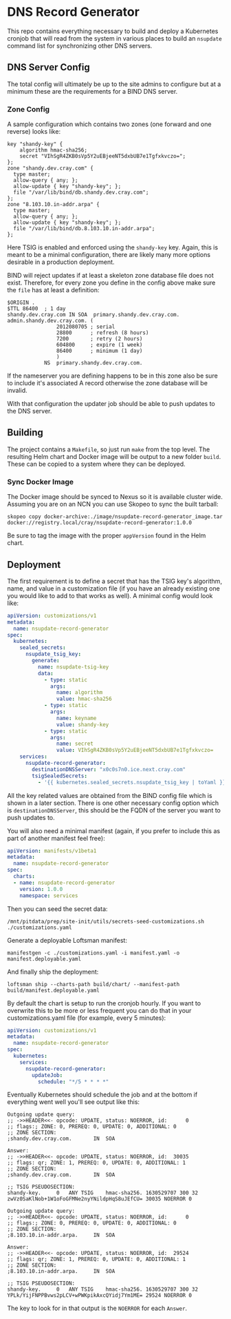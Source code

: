 # DNS Record Generator 

This repo contains everything necessary to build and deploy a Kubernetes cronjob that will read from the system in 
various places to build an `nsupdate` command list for synchronizing other DNS servers.

## DNS Server Config

The total config will ultimately be up to the site admins to configure but at a minimum these are the requirements 
for a BIND DNS server.

### Zone Config

A sample configuration which contains two zones (one forward and one reverse) looks like:

```text
key "shandy-key" {
	algorithm hmac-sha256;
	secret "VIhSgR4ZKB0sVp5Y2uEBjeeNT5dxbUB7e1Tgfxkvczo=";
};
zone "shandy.dev.cray.com" {
  type master;
  allow-query { any; };
  allow-update { key "shandy-key"; };
  file "/var/lib/bind/db.shandy.dev.cray.com";
};
zone "8.103.10.in-addr.arpa" {
  type master;
  allow-query { any; };
  allow-update { key "shandy-key"; };
  file "/var/lib/bind/db.8.103.10.in-addr.arpa";
};
```

Here TSIG is enabled and enforced using the `shandy-key` key. Again, this is meant to be a minimal configuration, 
there are likely many more options desirable in a production deployment.

BIND will reject updates if at least a skeleton zone database file does not exist. Therefore, for every zone you define
in the config above make sure the `file` has at least a definition:

```text
$ORIGIN .
$TTL 86400	; 1 day
shandy.dev.cray.com	IN SOA	primary.shandy.dev.cray.com. admin.shandy.dev.cray.com. (
				2012080705 ; serial
				28800      ; refresh (8 hours)
				7200       ; retry (2 hours)
				604800     ; expire (1 week)
				86400      ; minimum (1 day)
				)
			NS	primary.shandy.dev.cray.com.
```

If the nameserver you are defining happens to be in this zone also be sure to include it's associated A record 
otherwise the zone database will be invalid.

With that configuration the updater job should be able to push updates to the DNS server.

## Building

The project contains a `Makefile`, so just run `make` from the top level. The resulting Helm chart and Docker image 
will be output to a new folder `build`. These can be copied to a system where they can be deployed.

### Sync Docker Image

The Docker image should be synced to Nexus so it is available cluster wide. Assuming you are on an NCN you can use
Skopeo to sync the built tarball:

```
skopeo copy docker-archive:./image/nsupdate-record-generator_image.tar docker://registry.local/cray/nsupdate-record-generator:1.0.0
```

Be sure to tag the image with the proper `appVersion` found in the Helm chart.

## Deployment

The first requirement is to define a secret that has the TSIG key's algorithm, name, and value in a customization file 
(if you have an already existing one you would like to add to that works as well). A minimal config would look like:

```yaml
apiVersion: customizations/v1
metadata:
  name: nsupdate-record-generator
spec:
  kubernetes:
    sealed_secrets:
      nsupdate_tsig_key:
        generate:
          name: nsupdate-tsig-key
          data:
            - type: static
              args:
                name: algorithm
                value: hmac-sha256
            - type: static
              args:
                name: keyname
                value: shandy-key
            - type: static
              args:
                name: secret
                value: VIhSgR4ZKB0sVp5Y2uEBjeeNT5dxbUB7e1Tgfxkvczo=
    services:
      nsupdate-record-generator:
        destinationDNSServer: "x0c0s7n0.ice.next.cray.com"
        tsigSealedSecrets:
          - '{{ kubernetes.sealed_secrets.nsupdate_tsig_key | toYaml }}'
```

All the key related values are obtained from the BIND config file which is shown in a later section. There is one 
other necessary config option which is `destinationDNSServer`, this should be the FQDN of the server you want to push 
updates to.

You will also need a minimal manifest (again, if you prefer to include this as part of another manifest feel free):

```yaml
apiVersion: manifests/v1beta1
metadata:
  name: nsupdate-record-generator
spec:
  charts:
  - name: nsupdate-record-generator
    version: 1.0.0
    namespace: services
```

Then you can seed the secret data:

```text
/mnt/pitdata/prep/site-init/utils/secrets-seed-customizations.sh ./customizations.yaml
```

Generate a deployable Loftsman manifest:

```text
manifestgen -c ./customizations.yaml -i manifest.yaml -o manifest.deployable.yaml
```

And finally ship the deployment:

```text
loftsman ship --charts-path build/chart/ --manifest-path build/manifest.deployable.yaml
```

By default the chart is setup to run the cronjob hourly. If you want to overwrite this to be more or less frequent you 
can do that in your customizations.yaml file (for example, every 5 minutes):

```yaml
apiVersion: customizations/v1
metadata:
  name: nsupdate-record-generator
spec:
  kubernetes:
    services:
      nsupdate-record-generator:
        updateJob:
          schedule: "*/5 * * * *"
```

Eventually Kubernetes should schedule the job and at the bottom if everything went well you'll see output like this:

```text
Outgoing update query:
;; ->>HEADER<<- opcode: UPDATE, status: NOERROR, id:      0
;; flags:; ZONE: 0, PREREQ: 0, UPDATE: 0, ADDITIONAL: 0
;; ZONE SECTION:
;shandy.dev.cray.com.		IN	SOA

Answer:
;; ->>HEADER<<- opcode: UPDATE, status: NOERROR, id:  30035
;; flags: qr; ZONE: 1, PREREQ: 0, UPDATE: 0, ADDITIONAL: 1
;; ZONE SECTION:
;shandy.dev.cray.com.		IN	SOA

;; TSIG PSEUDOSECTION:
shandy-key.		0	ANY	TSIG	hmac-sha256. 1630529707 300 32 zwVz0SaKlNob+1W1oFoGFMNe2nyYNildpHqS8uJEfCU= 30035 NOERROR 0

Outgoing update query:
;; ->>HEADER<<- opcode: UPDATE, status: NOERROR, id:      0
;; flags:; ZONE: 0, PREREQ: 0, UPDATE: 0, ADDITIONAL: 0
;; ZONE SECTION:
;8.103.10.in-addr.arpa.		IN	SOA

Answer:
;; ->>HEADER<<- opcode: UPDATE, status: NOERROR, id:  29524
;; flags: qr; ZONE: 1, PREREQ: 0, UPDATE: 0, ADDITIONAL: 1
;; ZONE SECTION:
;8.103.10.in-addr.arpa.		IN	SOA

;; TSIG PSEUDOSECTION:
shandy-key.		0	ANY	TSIG	hmac-sha256. 1630529707 300 32 YPLk/YijFNPPBvws2pLCV+wPWKpikAxcQYidj7Ym1ME= 29524 NOERROR 0
```

The key to look for in that output is the `NOERROR` for each `Answer`.
